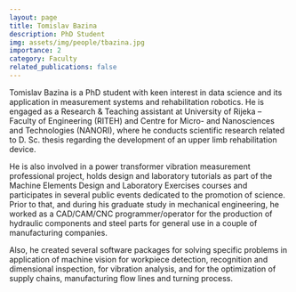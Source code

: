 ```yaml
---
layout: page
title: Tomislav Bazina
description: PhD Student
img: assets/img/people/tbazina.jpg
importance: 2
category: Faculty
related_publications: false
---
```


Tomislav Bazina is a PhD student with keen interest in data science and its application in measurement systems and rehabilitation robotics. He is engaged as a Research & Teaching assistant at University of Rijeka – Faculty of Engineering (RITEH) and Centre for Micro- and Nanosciences and Technologies (NANORI), where he conducts scientific research related to D. Sc. thesis regarding the development of an upper limb rehabilitation device.

He is also involved in a power transformer vibration measurement professional project, holds design and laboratory tutorials as part of the Machine Elements Design and Laboratory Exercises courses and participates in several public events dedicated to the promotion of science. Prior to that, and during his graduate study in mechanical engineering, he worked as a CAD/CAM/CNC programmer/operator for the production of hydraulic components and steel parts for general use in a couple of manufacturing companies.

Also, he created several software packages for solving specific problems in application of machine vision for workpiece detection, recognition and dimensional inspection, for vibration analysis, and for the optimization of supply chains, manufacturing flow lines and turning process.
